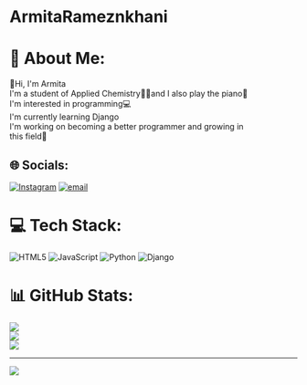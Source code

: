 # ArmitaRameznkhani
# 💫 About Me:
👋Hi, I'm Armita<br>I'm a student of Applied Chemistry👩‍🔬and I also play the piano🎹<br>I'm interested in programming💻 <br> I'm currently learning Django<br>I'm working on becoming a better programmer and growing in <br>this field👾


## 🌐 Socials:
[![Instagram](https://img.shields.io/badge/Instagram-%23E4405F.svg?logo=Instagram&logoColor=white)](https://instagram.com/armitaw_ri) [![email](https://img.shields.io/badge/Email-D14836?logo=gmail&logoColor=white)](mailto:armita.ramezankhaniool@gmail.com) 

# 💻 Tech Stack:
![HTML5](https://img.shields.io/badge/html5-%23E34F26.svg?style=for-the-badge&logo=html5&logoColor=white) ![JavaScript](https://img.shields.io/badge/javascript-%23323330.svg?style=for-the-badge&logo=javascript&logoColor=%23F7DF1E) ![Python](https://img.shields.io/badge/python-3670A0?style=for-the-badge&logo=python&logoColor=ffdd54) ![Django](https://img.shields.io/badge/django-%23092E20.svg?style=for-the-badge&logo=django&logoColor=white)
# 📊 GitHub Stats:
![](https://github-readme-stats.vercel.app/api?username=ArmitaRamezankhani&theme=dark&hide_border=false&include_all_commits=false&count_private=false)<br/>
![](https://nirzak-streak-stats.vercel.app/?user=ArmitaRamezankhani&theme=dark&hide_border=false)<br/>
![](https://github-readme-stats.vercel.app/api/top-langs/?username=ArmitaRamezankhani&theme=dark&hide_border=false&include_all_commits=false&count_private=false&layout=compact)

---
[![](https://visitcount.itsvg.in/api?id=ArmitaRamezankhani&icon=0&color=0)](https://visitcount.itsvg.in)

<!-- Proudly created with GPRM ( https://gprm.itsvg.in ) -->
